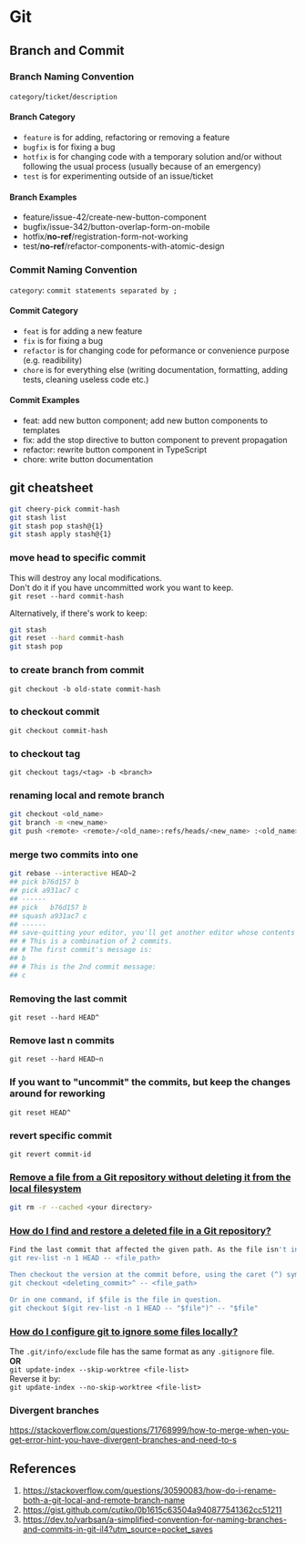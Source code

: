 # Git

## Branch and Commit

### Branch Naming Convention

`category`/`ticket`/`description`

#### Branch Category

- `feature` is for adding, refactoring or removing a feature
- `bugfix` is for fixing a bug
- `hotfix` is for changing code with a temporary solution and/or without following the usual process (usually because of an emergency)
- `test` is for experimenting outside of an issue/ticket

#### Branch Examples

- feature/issue-42/create-new-button-component
- bugfix/issue-342/button-overlap-form-on-mobile
- hotfix/**no-ref**/registration-form-not-working
- test/**no-ref**/refactor-components-with-atomic-design

### Commit Naming Convention

`category`: `commit statements separated by ;`

#### Commit Category

- `feat` is for adding a new feature
- `fix` is for fixing a bug
- `refactor` is for changing code for peformance or convenience purpose (e.g. readibility)
- `chore` is for everything else (writing documentation, formatting, adding tests, cleaning useless code etc.)

#### Commit Examples

- feat: add new button component; add new button components to templates
- fix: add the stop directive to button component to prevent propagation
- refactor: rewrite button component in TypeScript
- chore: write button documentation

## git cheatsheet

```bash
git cheery-pick commit-hash
git stash list
git stash pop stash@{1}
git stash apply stash@{1}
```

### move head to specific commit

This will destroy any local modifications.  
Don't do it if you have uncommitted work you want to keep.  
`git reset --hard commit-hash`  

Alternatively, if there's work to keep:  

```bash
git stash
git reset --hard commit-hash
git stash pop
```

### to create branch from commit

`git checkout -b old-state commit-hash`

### to checkout commit

`git checkout commit-hash`

### to checkout tag

`git checkout tags/<tag> -b <branch>`

### renaming local and remote branch

```bash
git checkout <old_name>
git branch -m <new_name>
git push <remote> <remote>/<old_name>:refs/heads/<new_name> :<old_name>
```

### merge two commits into one

```bash
git rebase --interactive HEAD~2
## pick b76d157 b
## pick a931ac7 c
## ------
## pick   b76d157 b
## squash a931ac7 c
## ------
## save-quitting your editor, you'll get another editor whose contents are
## # This is a combination of 2 commits.
## # The first commit's message is:
## b
## # This is the 2nd commit message:
## c
```

### Removing the last commit

`git reset --hard HEAD^`

### Remove last n commits

`git reset --hard HEAD~n`

### If you want to "uncommit" the commits, but keep the changes around for reworking

`git reset HEAD^`

### revert specific commit

`git revert commit-id`

### [Remove a file from a Git repository without deleting it from the local filesystem](https://stackoverflow.com/questions/1143796/remove-a-file-from-a-git-repository-without-deleting-it-from-the-local-filesyste)

```bash
git rm -r --cached <your directory>
```

### [How do I find and restore a deleted file in a Git repository?](https://stackoverflow.com/questions/953481/how-do-i-find-and-restore-a-deleted-file-in-a-git-repository)

```bash
Find the last commit that affected the given path. As the file isn't in the HEAD commit, that previous commit must have deleted it.
git rev-list -n 1 HEAD -- <file_path>

Then checkout the version at the commit before, using the caret (^) symbol:
git checkout <deleting_commit>^ -- <file_path>

Or in one command, if $file is the file in question.
git checkout $(git rev-list -n 1 HEAD -- "$file")^ -- "$file"
```

### [How do I configure git to ignore some files locally?](https://stackoverflow.com/questions/1753070/how-do-i-configure-git-to-ignore-some-files-locally)

The `.git/info/exclude` file has the same format as any `.gitignore` file.  
**OR**  
`git update-index --skip-worktree <file-list>`  
Reverse it by:  
`git update-index --no-skip-worktree <file-list>`

### Divergent branches

<https://stackoverflow.com/questions/71768999/how-to-merge-when-you-get-error-hint-you-have-divergent-branches-and-need-to-s>

## References

1. <https://stackoverflow.com/questions/30590083/how-do-i-rename-both-a-git-local-and-remote-branch-name>
2. <https://gist.github.com/cutiko/0b1615c63504a940877541362cc51211>
3. <https://dev.to/varbsan/a-simplified-convention-for-naming-branches-and-commits-in-git-il4?utm_source=pocket_saves>
